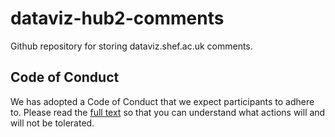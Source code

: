 # dataviz-hub2-comments
Github repository for storing dataviz.shef.ac.uk comments.

## Code of Conduct

We has adopted a Code of Conduct that we expect participants to adhere to. Please read the [full text](./CODE_OF_CONDUCT.md) so that you can understand what actions will and will not be tolerated.
